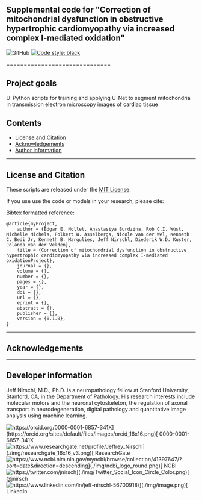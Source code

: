 ## Supplemental code for "Correction of mitochondrial dysfunction in obstructive hypertrophic cardiomyopathy via increased complex I-mediated oxidation"
![GitHub](https://img.shields.io/github/license/jnirschl/mito_hcm)
[![Code style: black](https://img.shields.io/badge/code%20style-black-000000.svg)](https://github.com/psf/black)
<!---
Add Zenodo DOI after first release
[![DOI](https://zenodo.org/badge/123456789.svg)](https://zenodo.org/badge/latestdoi/123456789)
--->

==============================

## Project goals
U-Python scripts for training and applying U-Net to segment mitochondria in transmission electron microscopy images of cardiac tissue

## Contents
* [License and Citation](#license-and-citation)
* [Acknowledgements](#acknowledgements)
* [Author information](#author-information)

------------------
## License and Citation
These scripts are released under the [MIT License](https://opensource.org/licenses/MIT).

If you use use the code or models in your research, please cite:

Bibtex formatted reference:
```text
@article{myProject,
    author = {Edgar E. Nollet, Anastasiya Burdzina, Rob C.I. Wüst, Michelle Michels, Folkert W. Asselbergs, Nicole van der Wel, Kenneth C. Bedi Jr, Kenneth B. Margulies, Jeff Nirschl, Diederik W.D. Kuster, Jolanda van der Velden},
    title = {Correction of mitochondrial dysfunction in obstructive hypertrophic cardiomyopathy via increased complex I-mediated oxidationProject},
	journal = {},
	volume = {},
	number = {},
	pages = {},
	year = {},
	doi = {},
	url = {},
	eprint = {},
	abstract = {},
	publisher = {},
	version = {0.1.0},
}
```

------------------
## Acknowledgements


------------------
## Developer information
Jeff Nirschl, M.D., Ph.D. is a neuropathology fellow at Stanford University, Stanford, CA, in the Department of Pathology. His research interests include molecular motors and the neuronal cytoskeleton, the regulation of axonal transport in neurodegeneration, digital pathology and quantitative image analysis using machine learning.

![https://orcid.org/0000-0001-6857-341X](https://orcid.org/sites/default/files/images/orcid_16x16.png)[ 0000-0001-6857-341X](https://orcid.org/0000-0001-6857-341X)  
![https://www.researchgate.net/profile/Jeffrey_Nirschl](./img/researchgate_16x16_v3.png)[ ResearchGate](https://www.researchgate.net/profile/Jeffrey_Nirschl)  
![https://www.ncbi.nlm.nih.gov/myncbi/browse/collection/41397647/?sort=date&direction=descending](./img/ncbi_logo_round.png)[ NCBI](https://www.ncbi.nlm.nih.gov/myncbi/browse/collection/41397647/?sort=date&direction=descending)   
![https://twitter.com/jnirsch](./img/Twitter_Social_Icon_Circle_Color.png)[ @jnirsch](https://twitter.com/jnirsch)   
![https://www.linkedin.com/in/jeff-nirschl-56700918/](./img/image.png)[ LinkedIn](https://www.linkedin.com/in/jeff-nirschl-56700918/)   
